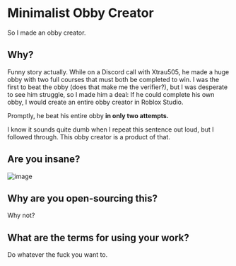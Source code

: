 # Minimalist Obby Creator
So I made an obby creator.
## Why?
Funny story actually.
While on a Discord call with Xtrau505, he made a huge obby with two full courses that must both be completed to win. I was the first to beat the obby (does that make me the verifier?), but I was desperate to see him struggle, 
so I made him a deal: If he could complete his own obby, I would create an entire obby creator in Roblox Studio.

Promptly, he beat his entire obby **in only two attempts.**

I know it sounds quite dumb when I repeat this sentence out loud, but I followed through. This obby creator is a product of that.
## Are you insane?
![image](https://github.com/xenon-tf/minimalist-obby-creator/assets/136221123/835d1376-35fc-4a69-afb4-d90c40f66e85)
## Why are you open-sourcing this?
Why not?
## What are the terms for using your work?
Do whatever the fuck you want to.
